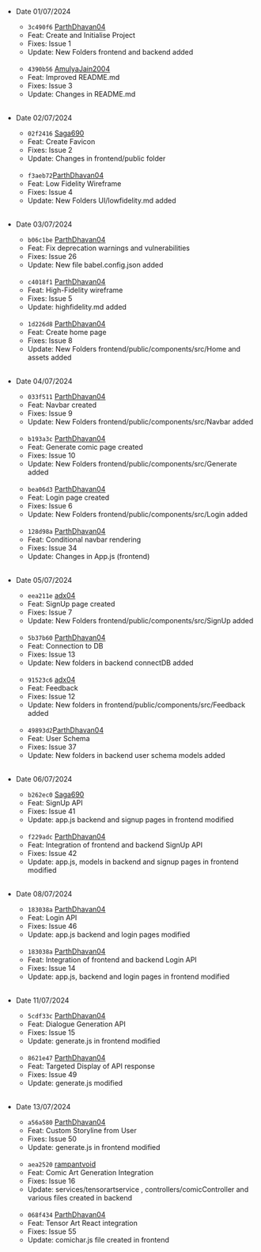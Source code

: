 - Date 01/07/2024
  
  - `3c490f6` [ParthDhavan04](https://github.com/ParthDhavan04)
  - Feat: Create and Initialise Project
  - Fixes: Issue 1
  - Update: New Folders frontend and backend added
  <br>
  
  - `4390b56` [AmulyaJain2004](https://github.com/AmulyaJain2004)
  - Feat: Improved README.md
  - Fixes: Issue 3
  - Update: Changes in README.md
    <br> <br>

 - Date 02/07/2024
  
    - `02f2416` [Saga690](https://github.com/Saga690)
    - Feat: Create Favicon
    - Fixes: Issue 2
    - Update: Changes in frontend/public folder
    <br>

     - `f3aeb72`[ParthDhavan04](https://github.com/ParthDhavan04)
    - Feat: Low Fidelity Wireframe
    - Fixes: Issue 4
    - Update: New Folders UI/lowfidelity.md added
    <br> <br>

- Date 03/07/2024
  
  - `b06c1be` [ParthDhavan04](https://github.com/ParthDhavan04)
  - Feat: Fix deprecation warnings and vulnerabilities
  - Fixes: Issue 26
  - Update: New file babel.config.json added
  <br>

   - `c4018f1` [ParthDhavan04](https://github.com/ParthDhavan04)
  - Feat: High-Fidelity wireframe
  - Fixes: Issue 5
  - Update: highfidelity.md added
  <br>

   - `1d226d8` [ParthDhavan04](https://github.com/ParthDhavan04)
  - Feat: Create home page
  - Fixes: Issue 8
  - Update: New Folders frontend/public/components/src/Home and assets added
  <br>


- Date 04/07/2024
  
  - `033f511` [ParthDhavan04](https://github.com/ParthDhavan04)
  - Feat: Navbar created
  - Fixes: Issue 9
  - Update: New Folders frontend/public/components/src/Navbar added
  <br>

  - `b193a3c` [ParthDhavan04](https://github.com/ParthDhavan04)
  - Feat: Generate comic page created
  - Fixes: Issue 10
  - Update: New Folders frontend/public/components/src/Generate added
  <br>

   - `bea06d3` [ParthDhavan04](https://github.com/ParthDhavan04)
  - Feat: Login page created
  - Fixes: Issue 6
  - Update: New Folders frontend/public/components/src/Login added
  <br>

   - `128d98a` [ParthDhavan04](https://github.com/ParthDhavan04)
  - Feat: Conditional navbar rendering
  - Fixes: Issue 34
  - Update: Changes in App.js (frontend) 
  <br>

- Date 05/07/2024
  
  - `eea211e` [adx04](https://github.com/adx04)
  - Feat: SignUp page created
  - Fixes: Issue 7
  - Update: New Folders frontend/public/components/src/SignUp added
  <br>
  
  - `5b37b60` [ParthDhavan04](https://github.com/ParthDhavan04)
  - Feat: Connection to DB
  - Fixes: Issue 13
  - Update: New folders in backend connectDB added
  <br>

  - `91523c6` [adx04](https://github.com/adx04)
  - Feat: Feedback 
  - Fixes: Issue 12
  - Update: New folders in frontend/public/components/src/Feedback added
  <br>

  - `49893d2`[ParthDhavan04](https://github.com/ParthDhavan04)
  - Feat: User Schema
  - Fixes: Issue 37
  - Update: New folders in backend user schema models added
  <br>

- Date 06/07/2024

   - `b262ec0` [Saga690](https://github.com/Saga690)
  - Feat: SignUp API
  - Fixes: Issue 41
  - Update: app.js backend and signup pages in frontend modified
  <br>

   - `f229adc` [ParthDhavan04](https://github.com/ParthDhavan04)
  - Feat: Integration of frontend and backend SignUp API
  - Fixes: Issue 42
  - Update: app.js, models in backend and signup pages in frontend modified
  <br>

- Date 08/07/2024

   - `183038a` [ParthDhavan04](https://github.com/ParthDhavan04)
  - Feat: Login API
  - Fixes: Issue 46
  - Update: app.js backend and login pages modified
  <br>

   - `183038a` [ParthDhavan04](https://github.com/ParthDhavan04)
  - Feat: Integration of frontend and backend Login API
  - Fixes: Issue 14
  - Update: app.js, backend and login pages in frontend modified
  <br>

- Date 11/07/2024

   - `5cdf33c` [ParthDhavan04](https://github.com/ParthDhavan04)
  - Feat: Dialogue Generation API
  - Fixes: Issue 15
  - Update: generate.js in frontend modified
  <br>

   - `8621e47` [ParthDhavan04](https://github.com/ParthDhavan04)
  - Feat: Targeted Display of API response
  - Fixes: Issue 49
  - Update: generate.js modified
  <br>

- Date 13/07/2024

   - `a56a580` [ParthDhavan04](https://github.com/ParthDhavan04)
  - Feat: Custom Storyline from User
  - Fixes: Issue 50
  - Update: generate.js in frontend modified
  <br>

   - `aea2520` [rampantvoid](https://github.com/rampantvoid)
  - Feat: Comic Art Generation Integration
  - Fixes: Issue 16
  - Update: services/tensorartservice , controllers/comicController and various files created in backend
  <br>
  
     - `068f434` [ParthDhavan04](https://github.com/ParthDhavan04)
  - Feat: Tensor Art React integration
  - Fixes: Issue 55
  - Update: comichar.js file created in frontend
  <br>
